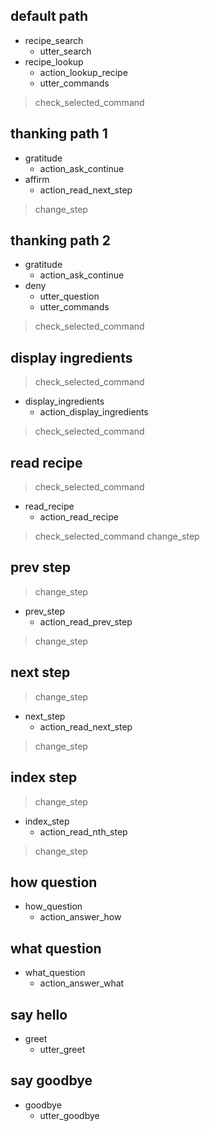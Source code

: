 ## default path
* recipe_search
  - utter_search
* recipe_lookup
  - action_lookup_recipe
  - utter_commands
> check_selected_command

## thanking path 1
* gratitude
  - action_ask_continue
* affirm
  - action_read_next_step
> change_step

## thanking path 2
* gratitude
  - action_ask_continue
* deny
  - utter_question
  - utter_commands
> check_selected_command

## display ingredients
> check_selected_command
* display_ingredients
  - action_display_ingredients
> check_selected_command

## read recipe
> check_selected_command
* read_recipe
  - action_read_recipe
> check_selected_command
> change_step

## prev step
> change_step
* prev_step
  - action_read_prev_step
> change_step
  
## next step
> change_step
* next_step
  - action_read_next_step
> change_step
  
## index step
> change_step
* index_step
  - action_read_nth_step
> change_step
  
## how question
* how_question
  - action_answer_how
  
## what question
* what_question
  - action_answer_what
  
## say hello
* greet
  - utter_greet

## say goodbye
* goodbye
  - utter_goodbye
